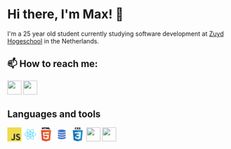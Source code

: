 # Hi there, I'm Max! 👋
I'm a 25 year old student currently studying software development at [Zuyd Hogeschool](https://www.zuyd.nl/opleidingen/hbo-ict) in the Netherlands.

## 📫 How to reach me:

[<img height="32" width="32" src="https://cdn-icons-png.flaticon.com/512/174/174857.png" />](https://www.linkedin.com/in/max-smeets-40524920b/) [<img height="32" width="32" src="https://static.cdnlogo.com/logos/t/96/twitter-icon.svg" />](https://twitter.com/MaxSmeets4)

## Languages and tools
<img height="32" width="32" src="https://raw.githubusercontent.com/github/explore/80688e429a7d4ef2fca1e82350fe8e3517d3494d/topics/javascript/javascript.png" /> <img height="32" width="32" src="https://raw.githubusercontent.com/github/explore/80688e429a7d4ef2fca1e82350fe8e3517d3494d/topics/react/react.png" /> <img height="32" width="32" src="https://raw.githubusercontent.com/github/explore/80688e429a7d4ef2fca1e82350fe8e3517d3494d/topics/html/html.png" /> <img height="32" width="32" src="https://raw.githubusercontent.com/github/explore/80688e429a7d4ef2fca1e82350fe8e3517d3494d/topics/sql/sql.png" /> <img height="32" width="32" src="https://raw.githubusercontent.com/github/explore/80688e429a7d4ef2fca1e82350fe8e3517d3494d/topics/css/css.png" /> <img height="32" width="32" src="https://www.logo.wine/a/logo/Solidity/Solidity-Logo.wine.svg" /> <img height="32" width="32" src="https://moralis.io/wp-content/uploads/2021/06/Moralis-Glass-Favicon.svg" /> 



<!--
- 🔭 I’m currently working on NFT games.
- 🌱 I’m currently learning Moralis, Solidity.
- 👯 I’m looking to collaborate on ...
- 🤔 I’m looking for help with ...
- 💬 Ask me about ...
- 📫 How to reach me: ...
- 😄 Pronouns: ...
- ⚡ Fun fact: ... -->
